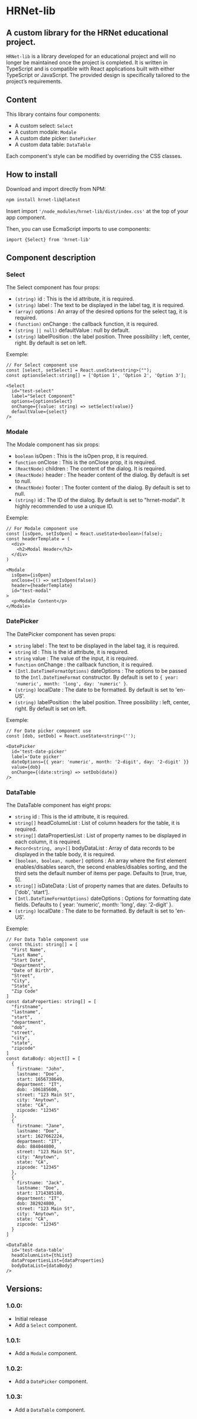 # HRNet-lib
## A custom library for the HRNet educational project.

`HRNet-lib` is a library developed for an educational project and will no longer be maintained once the project is completed. It is written in TypeScript and is compatible with React applications built with either TypeScript or JavaScript. The provided design is specifically tailored to the project’s requirements.

## Content

This library contains four components:

* A custom select: `Select`
* A custom modale: `Modale`
* A custom date picker: `DatePicker`
* A custom data table: `DataTable`

Each component's style can be modified by overriding the CSS classes.

## How to install

Download and import directly from NPM:
```bash
npm install hrnet-lib@latest
```

Insert import `'/node_modules/hrnet-lib/dist/index.css'` at the top of your app component.

Then, you can use EcmaScript imports to use components:
```JS
import {Select} from 'hrnet-lib'
```

## Component description

### Select

The Select component has four props:

* `(string)` id : This is the id attribute, it is required.
* `(string)` label : The text to be displayed in the label tag, it is required.
* `(array)` options : An array of the desired options for the select tag, it is required.
* `(function)` onChange : the callback function, it is required.
* `(string || null)` defaultValue : null by default.
* `(string)` labelPosition : the label position. Three possibility : left, center, right. By default is set on left.

Exemple:
```JS
// For Select component use
const [select, setSelect] = React.useState<string>("");
const optionsSelect:string[] = ['Option 1', 'Option 2', 'Option 3'];

<Select
  id="test-select"
  label="Select Component"
  options={optionsSelect}
  onChange={(value: string) => setSelect(value)}
  defaultValue={select}
/>
```

### Modale

The Modale component has six props:

* `boolean` isOpen : This is the isOpen prop, it is required.
* `function` onClose : This is the onClose prop, it is required.
* `(ReactNode)` children : The content of the dialog. It is required.
* `(ReactNode)` header : The header content of the dialog. By default is set to null.
* `(ReactNode)` footer : The footer content of the dialog. By default is set to null.
* `(string)` id : The ID of the dialog. By default is set to "hrnet-modal". It highly recommended to use a unique ID.

Exemple:
```JS
// For Modale component use
const [isOpen, setIsOpen] = React.useState<boolean>(false);
const headerTemplate = (
  <div>
    <h2>Modal Header</h2>
  </div>
)

<Modale
  isOpen={isOpen}
  onClose={() => setIsOpen(false)}
  header={headerTemplate}
  id="test-modal"
>
  <p>Modale Content</p>
</Modale>
```

### DatePicker

The DatePicker component has seven props:

* `string` label : The text to be displayed in the label tag, it is required.	
* `string` id : This is the id attribute, it is required.
* `string` value : The value of the input, it is required.
* `function` onChange : the callback function, it is required.
* `(Intl.DateTimeFormatOptions)` dateOptions : The options to be passed to the `Intl.DateTimeFormat` constructor. By default is set to `{ year: 'numeric', month: 'long', day: 'numeric' }`.
* `(string)` localDate : The date to be formatted. By default is set to 'en-US'.
* `(string)` labelPosition : the label position. Three possibility : left, center, right. By default is set on left.

Exemple:
```JS
// For Date picker component use
const [dob, setDob] = React.useState<string>('');

<DatePicker
  id='test-date-picker'
  label='Date picker'
  dateOptions={{ year: 'numeric', month: '2-digit', day: '2-digit' }}
  value={dob}
  onChange={(date:string) => setDob(date)}
/>
```

### DataTable

The DataTable component has eight props:

* `string` id : This is the id attribute, it is required.
* `string[]` headColumnList : List of column headers for the table, it is required.
* `string[]` dataPropertiesList : List of property names to be displayed in each column, it is required.
* `Record<string, any>[]` bodyDataList : Array of data records to be displayed in the table body, it is required.
* `[boolean, boolean, number]` options : An array where the first element enables/disables search, the second enables/disables sorting, and the third sets the default number of items per page. Defaults to [true, true, 5].
* `string[]` isDateData : List of property names that are dates. Defaults to ['dob', 'start'].
* `(Intl.DateTimeFormatOptions)` dateOptions : Options for formatting date fields. Defaults to { year: 'numeric', month: 'long', day: '2-digit' }.
* `(string)` localDate : The date to be formatted. By default is set to 'en-US'.

Exemple:
```JS
// For Data Table component use
 const thList: string[] = [
  "First Name",
  "Last Name",
  "Start Date",
  "Department",
  "Date of Birth",
  "Street",
  "City",
  "State",
  "Zip Code"
]
const dataProperties: string[] = [
  "firstname",
  "lastname",
  "start",
  "department",
  "dob",
  "street",
  "city",
  "state",
  "zipcode"
]
const dataBody: object[] = [
  {
    firstname: "John",
    lastname: "Doe",
    start: 1656738649,
    department: "IT",
    dob: -106185600,
    street: "123 Main St",
    city: "Anytown",
    state: "CA",
    zipcode: "12345"
  },
  {
    firstname: "Jane",
    lastname: "Doe",
    start: 1627662224,
    department: "IT",
    dob: 884044800,
    street: "123 Main St",
    city: "Anytown",
    state: "CA",
    zipcode: "12345"
  },
  {
    firstname: "Jack",
    lastname: "Doe",
    start: 1714385180,
    department: "IT",
    dob: 382924800,
    street: "123 Main St",
    city: "Anytown",
    state: "CA",
    zipcode: "12345"
  }
]

<DataTable
  id='test-data-table'
  headColumnList={thList}
  dataPropertiesList={dataProperties}
  bodyDataList={dataBody}       
/>
```

## Versions:

### 1.0.0:
* Initial release
* Add a `Select` component.

### 1.0.1:
* Add a `Modale` component.

### 1.0.2:
* Add a `DatePicker` component.

### 1.0.3:
* Add a `DataTable` component.

